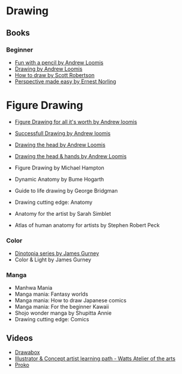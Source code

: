 # Drawing

## Books
### Beginner
* [Fun with a pencil by Andrew Loomis](https://beta.readng.co/book/fun-with-a-pencil-by-andrew-loomis-eixV6)
* [Drawing by Andrew Loomis](https://beta.readng.co/book/drawing-by-andrew-loomis-um0Zu)
* [How to draw by Scott Robertson](https://beta.readng.co/book/how-to-draw-by-scott-robertson-D0J23)
* [Perspective made easy by Ernest Norling](https://beta.readng.co/book/perspective-made-easy-by-ernest-r-norling-Lsqvd)

# Figure Drawing
* [Figure Drawing for all it's worth by Andrew loomis](https://beta.readng.co/book/figure-drawing-for-all-its-worth-by-andrew-loomis-1EbEB)
* [Successfull Drawing by Andrew loomis](https://beta.readng.co/book/the-successful-drawing-by-andrew-loomis-GCsNq)
* [Drawing the head by Andrew Loomis](https://beta.readng.co/book/drawing-the-head-by-andrew-loomis-tMZbV)
* [Drawing the head & hands by Andrew Loomis](https://beta.readng.co/book/drawing-the-head-hands-by-andrew-loomis-bqyzf)

* Figure Drawing by Michael Hampton
* Dynamic Anatomy by Bume Hogarth
* Guide to life drawing by George Bridgman
* Drawing cutting edge: Anatomy
* Anatomy for the artist by Sarah Simblet
* Atlas of human anatomy for artists by Stephen Robert Peck

### Color
* [Dinotopia series by James Gurney](https://beta.readng.co/book/dinotopia-by-james-gurney-mqh1y)
* Color & Light by James Gurney

### Manga

* Manhwa Mania
* Manga mania: Fantasy worlds
* Manga mania: How to draw Japanese comics
* Manga mania: For the beginner Kawaii
* Shojo wonder manga by Shupitta Annie
* Drawing cutting edge: Comics

## Videos

* [Drawabox](https://www.drawabox.com)
* [Illustrator & Concept artist learning path - Watts Atelier of the arts](https://www.wattsatelier.com/illustrator-concept-artist-learning-path)
* [Proko](https://www.proko.com/library/)

